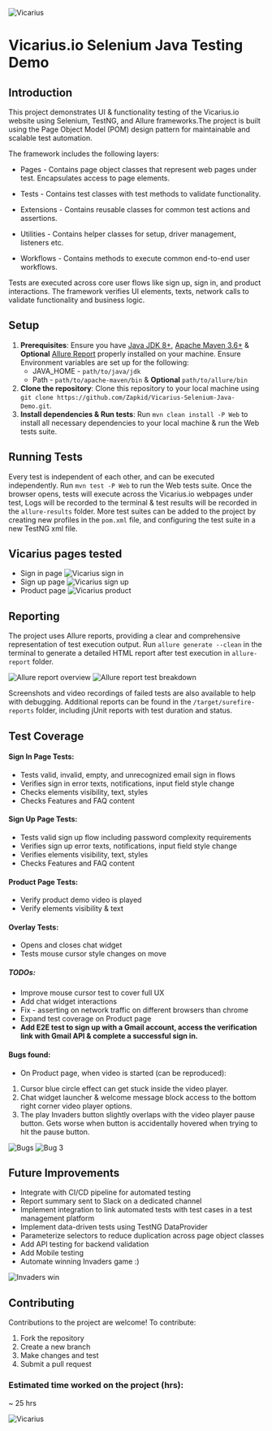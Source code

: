 
![Vicarius](assets/Vicarius%20Banner.png "Vicarius banner")

# Vicarius.io Selenium Java Testing Demo

## Introduction
This project demonstrates UI & functionality testing of the Vicarius.io website using Selenium, TestNG, and Allure frameworks.The project is built using the Page Object Model (POM) design pattern for maintainable and scalable test automation.

The framework includes the following layers:

* Pages - Contains page object classes that represent web pages under test. Encapsulates access to page elements.

* Tests - Contains test classes with test methods to validate functionality.

* Extensions - Contains reusable classes for common test actions and assertions.

* Utilities - Contains helper classes for setup, driver management, listeners etc.

* Workflows - Contains methods to execute common end-to-end user workflows.

Tests are executed across core user flows like sign up, sign in, and product interactions. The framework verifies UI elements, texts, network calls to validate functionality and business logic.

## Setup
1. **Prerequisites**: Ensure you have [Java JDK 8+](https://www.oracle.com/il-en/java/technologies/downloads/#jdk21-windows), [Apache Maven 3.6+](https://maven.apache.org/download.cgi) & **Optional** [Allure Report](https://github.com/allure-framework/allure2/releases) properly installed on your machine. Ensure Environment variables are set up for the following:
    * JAVA_HOME - `path/to/java/jdk`
    * Path - `path/to/apache-maven/bin` & **Optional** `path/to/allure/bin`
2. **Clone the repository**: Clone this repository to your local machine using `git clone https://github.com/Zapkid/Vicarius-Selenium-Java-Demo.git`.
3. **Install dependencies & Run tests**: Run `mvn clean install -P Web` to install all necessary dependencies to your local machine & run the Web tests suite.

## Running Tests
Every test is independent of each other, and can be executed independently.
Run `mvn test -P Web` to run the Web tests suite.
Once the browser opens, tests will execute across the Vicarius.io webpages under test, Logs will be recorded to the terminal & test results will be recorded in the `allure-results` folder.
More test suites can be added to the project by creating new profiles in the `pom.xml` file, and configuring the test suite in a new TestNG xml file.

## Vicarius pages tested

* Sign in page ![Vicarius sign in](assets/Vicarius%20sign%20in.png "Vicarius Sign In page")
* Sign up page ![Vicarius sign up](assets/Vicarius%20sign%20up.png "Vicarius Sign Up page")
* Product page ![Vicarius product](assets/Vicarius%20product.png "Vicarius Product")

## Reporting
The project uses Allure reports, providing a clear and comprehensive representation of test execution output. 
Run `allure generate --clean` in the terminal to generate a detailed HTML report after test execution in `allure-report` folder.

![Allure report overview](assets/Allure%20report%20overview.png "Vicarius tests overview")
![Allure report test breakdown](assets/Allure%20report%20valid%20sign%20in.png "Vicarius Valid Sign in test breakdown")

Screenshots and video recordings of failed tests are also available to help with debugging. Additional reports can be found in the `/target/surefire-reports` folder, including jUnit reports with test duration and status.

## Test Coverage
#### Sign In Page Tests:
* Tests valid, invalid, empty, and unrecognized email sign in flows
* Verifies sign in error texts, notifications, input field style change
* Checks elements visibility, text, styles
* Checks Features and FAQ content
  
#### Sign Up Page Tests:
* Tests valid sign up flow including password complexity requirements
* Verifies sign up error texts, notifications, input field style change
* Verifies elements visibility, text, styles
* Checks Features and FAQ content

#### Product Page Tests:
* Verify product demo video is played
* Verify elements visibility & text

#### Overlay Tests:
* Opens and closes chat widget
* Tests mouse cursor style changes on move

##### TODOs:
* Improve mouse cursor test to cover full UX
* Add chat widget interactions
* Fix - asserting on network traffic on different browsers than chrome
* Expand test coverage on Product page
* **Add E2E test to sign up with a Gmail account, access the verification link with Gmail API & complete a successful sign in.**
  
#### Bugs found:
* On Product page, when video is started (can be reproduced):
1. Cursor blue circle effect can get stuck inside the video player.
2. Chat widget launcher & welcome message block access to the bottom right corner video player options.
3. The play Invaders button slightly overlaps with the video player pause button. Gets worse when button is accidentally hovered when trying to hit the pause button.

![Bugs](assets/Bugs%201%202%203.png "Vicarius Product page bugs 1, 2 & 3")
![Bug 3](assets/Bug%203.png "Vicarius Product page bug 3")

## Future Improvements
* Integrate with CI/CD pipeline for automated testing
* Report summary sent to Slack on a dedicated channel
* Implement integration to link automated tests with test cases in a test management platform
* Implement data-driven tests using TestNG DataProvider
* Parameterize selectors to reduce duplication across page object classes
* Add API testing for backend validation
* Add Mobile testing
* Automate winning Invaders game :)

![Invaders win](assets/Invaders%20win.png "Vicarius Invaders win")


## Contributing

Contributions to the project are welcome! To contribute:

1. Fork the repository
2. Create a new branch
3. Make changes and test
4. Submit a pull request

### Estimated time worked on the project (hrs):
~ 25 hrs

![Vicarius](assets/Vicarius%20logo.png "Vicarius Logo")
